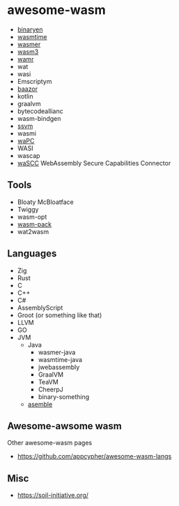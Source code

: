 # awesome-wasm

- [binaryen](https://github.com/WebAssembly/binaryen)
- [wasmtime](https://wasmtime.dev/)
- [wasmer](https://wasmer.io/)
- [wasm3](https://github.com/wasm3/wasm3)
- [wamr](https://github.com/bytecodealliance/wasm-micro-runtime)
- wat
- wasi
- Emscriptym
- [baazor](https://dotnet.microsoft.com/apps/aspnet/web-apps/blazor)
- kotlin
- graalvm
- bytecodeallianc
- wasm-bindgen
- [ssvm](https://github.com/second-state/SSVM)
- wasmi
- [waPC](https://github.com/wapc)
- WASI
- wascap
- [waSCC](https://wascc.dev) WebAssembly Secure Capabilities Connector

## Tools
- Bloaty McBloatface
- Twiggy
- wasm-opt
- [wasm-pack](https://github.com/rustwasm/wasm-pack)
- wat2wasm

## Languages
- Zig
- Rust
- C
- C++
- C#
- AssemblyScript
- Groot (or something like that)
- LLVM
- GO
- JVM
  - Java
    - wasmer-java
    - wasmtime-java
    - jwebassembly
    - GraalVM
    - TeaVM
    - CheerpJ
    - binary-something
  - [asemble](https://github.com/cretz/asmble) 

## Awesome-awsome wasm
Other awesome-wasm pages
- https://github.com/appcypher/awesome-wasm-langs

## Misc
- https://soil-initiative.org/
